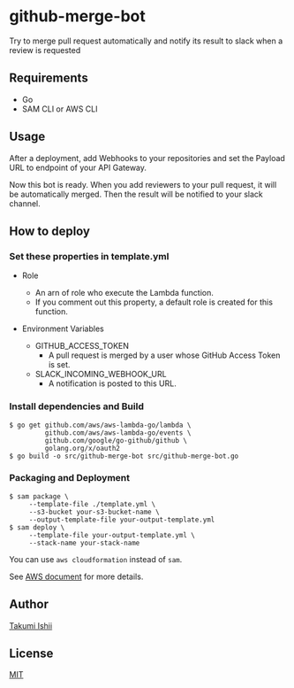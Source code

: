 github-merge-bot
====

Try to merge pull request automatically and notify its result to slack when a review is requested

## Requirements

* Go
* SAM CLI or AWS CLI

## Usage

After a deployment, add Webhooks to your repositories and set the Payload URL to endpoint of your API Gateway.

Now this bot is ready.
When you add reviewers to your pull request, it will be automatically merged.
Then the result will be notified to your slack channel.

## How to deploy

### Set these properties in template.yml

* Role
  * An arn of role who execute the Lambda function.
  * If you comment out this property, a default role is created for this function.

* Environment Variables
  * GITHUB\_ACCESS\_TOKEN
    * A pull request is merged by a user whose GitHub Access Token is set.
  * SLACK\_INCOMING\_WEBHOOK\_URL
    * A notification is posted to this URL.

### Install dependencies and Build

```
$ go get github.com/aws/aws-lambda-go/lambda \
         github.com/aws/aws-lambda-go/events \
         github.com/google/go-github/github \
         golang.org/x/oauth2
$ go build -o src/github-merge-bot src/github-merge-bot.go
```

### Packaging and Deployment

```
$ sam package \
     --template-file ./template.yml \
     --s3-bucket your-s3-bucket-name \
     --output-template-file your-output-template.yml
$ sam deploy \
     --template-file your-output-template.yml \
     --stack-name your-stack-name
```

You can use `aws cloudformation` instead of `sam`.

See [AWS document](https://docs.aws.amazon.com/lambda/latest/dg/serverless-deploy-wt.html#serverless-deploy) for more details.

## Author
[Takumi Ishii](https://github.com/it-akumi)

## License
[MIT](https://github.com/it-akumi/github-merge-bot/blob/master/LICENSE)
